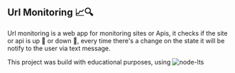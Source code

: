 ## Url Monitoring 📈🔍

Url monitoring is a web app for monitoring sites or Apis, it checks if the site or api is up 🔺 or down 🔻, every time there's a change on the state it will be notify to the user via text message.

This project was build with educational purposes, using  ![node-lts](https://img.shields.io/badge/Node.js-43853D?style=for-the-badge&logo=node.js&logoColor=white)